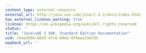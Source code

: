 ```yaml
---
content_type: external-resource
external_url: http://java.sun.com/j2se/1.4.2/docs/index.html
has_external_license_warning: true
license: https://en.wikipedia.org/wiki/All_rights_reserved
status: ''
title: "Java\xAE 2 SDK, Standard Edition Documentation"
uid: c5eed366-b829-4fc6-b0ed-9f9aae33efd5
wayback_url: ''
---
```

